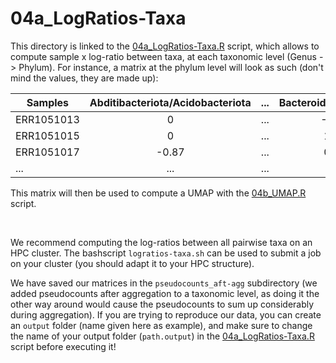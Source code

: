 # 04a_LogRatios-Taxa

This directory is linked to the [04a_LogRatios-Taxa.R](../../../scripts/analysis-combined/04a_LogRatios-Taxa.R) script, which allows to compute sample x log-ratio between taxa, at each taxonomic level (Genus -> Phylum). For instance, a matrix at the phylum level will look as such (don't mind the values, they are made up):

| Samples    | Abditibacteriota/Acidobacteriota | ... | Bacteroidota/Firmicutes | Bacteroidota/Proteobacteria | ... |
| ---------- | :-------: | :-------: | :-------: | :-------: | :-------: |
| ERR1051013 |     0     |    ...    |  -0.737   |  2.815    |    ...    |
| ERR1051015 |     0     |    ...    |   1.097   |  1.329    |    ...    |
| ERR1051017 | -0.87     |    ...    |   0.184   |  2.936    |    ...    |
|   ...      |    ...    |    ...    |    ...    |    ...    |    ...    |

This matrix will then be used to compute a UMAP with the [04b_UMAP.R](../../../scripts/analysis-combined/04b_UMAP.R) script.

<br/>

We recommend computing the log-ratios between all pairwise taxa on an HPC cluster. The bashscript `logratios-taxa.sh` can be used to submit a job on your cluster (you should adapt it to your HPC structure).

We have saved our matrices in the `pseudocounts_aft-agg` subdirectory (we added pseudocounts after aggregation to a taxonomic level, as doing it the other way around would cause the pseudocounts to sum up considerably during aggregation). If you are trying to reproduce our data, you can create an `output` folder (name given here as example), and make sure to change the name of your output folder (`path.output`) in the [04a_LogRatios-Taxa.R](../../../scripts/analysis-combined/04a_LogRatios-Taxa.R) script before executing it!